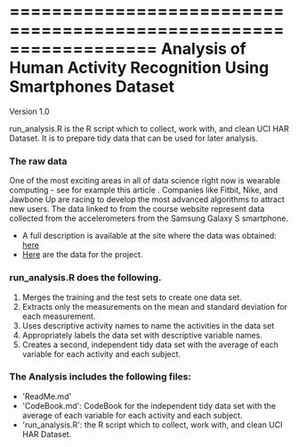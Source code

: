 ==================================================================
Analysis of Human Activity Recognition Using Smartphones Dataset
==================================================================
Version 1.0

run_analysis.R is the R script which to collect, work with, and clean UCI HAR Dataset. 
It is to prepare tidy data that can be used for later analysis. 


### The raw data

One of the most exciting areas in all of data science right now is wearable computing - see for example this article . Companies like Fitbit, Nike, and Jawbone Up are racing to develop the most advanced algorithms to attract new users. The data linked to from the course website represent data collected from the accelerometers from the Samsung Galaxy S smartphone. 
* A full description is available at the site where the data was obtained: [here](http://archive.ics.uci.edu/ml/datasets/Human+Activity+Recognition+Using+Smartphones)
* [Here](https://d396qusza40orc.cloudfront.net/getdata%2Fprojectfiles%2FUCI%20HAR%20Dataset.zip) are the data for the project.


### run_analysis.R does the following. 

1. Merges the training and the test sets to create one data set.
2. Extracts only the measurements on the mean and standard deviation for each measurement. 
3. Uses descriptive activity names to name the activities in the data set
4. Appropriately labels the data set with descriptive variable names. 
5. Creates a second, independent tidy data set with the average of each variable for each activity and each subject. 


### The Analysis includes the following files:

- 'ReadMe.md'
- 'CodeBook.md': CodeBook for the independent tidy data set with the average of each variable for each activity and each subject. 
- 'run_analysis.R': the R script which to collect, work with, and clean UCI HAR Dataset. 

